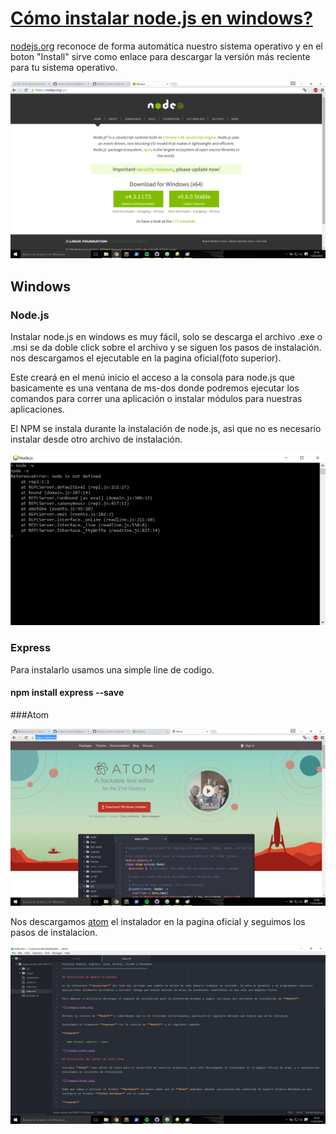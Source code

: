 [Cómo instalar node.js en windows?](/tareas-iniciales-alu0100611519)
=================================

[nodejs.org](http://nodejs.org/) reconoce de forma automática nuestro sistema operativo y en el boton "Install" sirve como enlace para descargar la versión más reciente para tu sistema operativo.

![Instalar node.js](/images/nodeinstalador.png)

## Windows

### Node.js
Instalar node.js en windows es muy fácil, solo se descarga el archivo .exe o .msi se da doble click sobre el archivo y se siguen los pasos de instalación. nos descargamos el ejecutable en la pagina oficial(foto superior).

Este creará en el menú inicio el acceso a la consola para node.js que basicamente es una ventana de ms-dos donde podremos ejecutar los comandos para correr una aplicación o instalar módulos para nuestras aplicaciones.

El NPM se instala durante la instalación de node.js, asi que no es necesario instalar desde otro archivo de instalación.

![node terminal](/images/node_terminal.png)

### Express

Para instalarlo usamos una simple line de codigo.

#### npm install express --save


###Atom

![Instalar atom](/images/atom_nav.png)

Nos descargamos [atom](https://atom.io/) el instalador en la pagina oficial y seguimos los pasos de instalacion.

![atom](/images/atom_Norberto.png)
